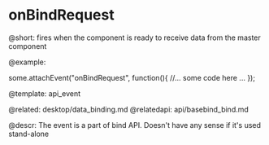 onBindRequest
=============


@short: fires when the component is ready to receive data from the master component
	

@example: 
	
some.attachEvent("onBindRequest", function(){
    //... some code here ... 
});

@template:	api_event

@related: 
	desktop/data_binding.md
@relatedapi:
	api/basebind_bind.md
	
@descr:
The event is a part of bind API. Doesn't have any sense if it's used stand-alone 